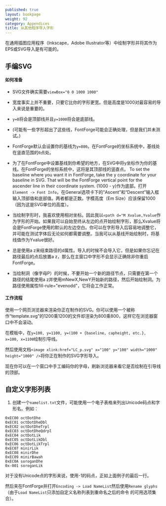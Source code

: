 ```yaml
---
published: true
layout: bookpage
weight: 92
category: Appendices
title: 从其他程序导入字形
---
```


在通用插图应用程序（Inkscape，Adobe Illustrator等）中绘制字形并将其作为EPS或SVG导入是有可能的。

## 手编SVG

#### 如何准备

* SVG文件确实需要`viewBox="0 0 1000 1000"`

* 宽度事实上并不重要，只要它比你的字形更宽。但是高度是1000对最容易的导入来说是重要的。

* `y=0`将会是顶部线并且`y=1000`将会是底部线。

* (可能有一些字形超出了这些线，FontForge可能会正确处理，但是我们并未测试。)

* FontForge默认会设置你的基线为`y=800`。在FontForge的坐标系统中，基线处在竖直范围的`0`点处。

* 为了在FontForge中设置基线到你希望的地方，在SVG中将y坐标作为你的基线。在FontForge的坐标系统中，这将是其顶部线的竖直点。
To set the baseline where you want it in FontForge, take the y coordinate for your baseline in SVG. That will be the FontForge vertical point for the ascender line in their coordinate system. (1000 - y)作为底部。打开`Element -> Font Info`，在General选项卡下的“Ascent”和“Descent”输入框输入顶部值和底部值。两者都是正数。字模高度（Em Size）应该保留1000（因为这是SVG单位的高度）。

* 当绘制字形时，我喜欢使用相对坐标。因此我以`<path d="M Xvalue,Yvalue`作为字形的开始。如果我可以自始至终从左边的点开始绘制字形，那么Xvalue将会是FontForge使用的默认的左边空白。你可以在字形导入后容易地调整它，并可能在测试字体后无论如何都需要调整。当我可以从基线开始绘制时，将基线值作为Yvalue很好。

* 总是使用a z来结束路径的d属性。导入的时候不会导入它，但是如果你忘记在路径最后的点后放置a z，那么在主窗口中字形不会显示正确除非你重启FontForge。

* 当绘制洞（像字母P）的时候，不要开始一个新的路径节点，只需要在第一个路径的结尾使用a z并使用mNewX,NewY开始新的路径，然后开始绘制洞。为路径使用属性fill-rule="evenodd"，它将会工作正常。

#### 工作流程

使用一个网页浏览器来渲染你正在制作的SVG。你可以使用一个被称作“template.svg”的1200乘1200的文件却渲染为800乘800，这样它在浏览器窗口中不会滚动。

在模板中，在`y=100, y=1100, y=(100 + {baseline, capheight, etc.}, x=100, x=1100`绘制引导线。

然后使用文档`<image xlink:href="LC_p.svg" x="100" y="100" width="1000" height="1000" />`将你正在制作的SVG字形导入。

现在你可以在一个窗口中手工编码你的字母，刷新浏览器来看它是否绘制在引导线的顶部。

## 自定义字形列表

1. 创建一个`namelist.txt`文件，可能使用一个电子表格来列出Unicode码点和字形名。例如：

```
0xEC00 octDotDhe
0xEC01 octDotDheDbl
0xEC02 octDotDheTrpl
0xEC03 octDotDheQdrpl
0xEC04 octDotLik
0xEC05 octDotLikDbl
0xEC06 octDotLikTrpl
0xEC07 minirLik
0xEC08 minirDhe
0xEC09 minirBawah
0xEC0A soroganDhe
0x-001 soroganLik
```

对于没有Unicode点的字形来说，使用-1的码点，正如上面例子的最后一行。

然后夹在FontForge并打开`Encoding -> Load NameList`然后使用`Rename glyphs`（由于`Load NameList`只添加自定义名称列表到重命名之后的命令 的可用选项集合）。